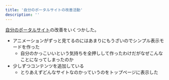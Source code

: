 ```yaml
---
title: '自分のポータルサイトの改善活動'
description: ''
---
```


[自分のポータルサイト](https://nabeliwo.com)の改善をいくつかした。

- アニメーションがずっと見てるのにはあまりにもうざいのでシンプル表示モードを作った
  - 自分のかっこいいという気持ちを全押しして作ったわけだがなぜこんなことになってしまったのか
- 少しずつコンテンツを追加している
  - とりあえずどんなサイトなのかっていうのをトップページに表示した
